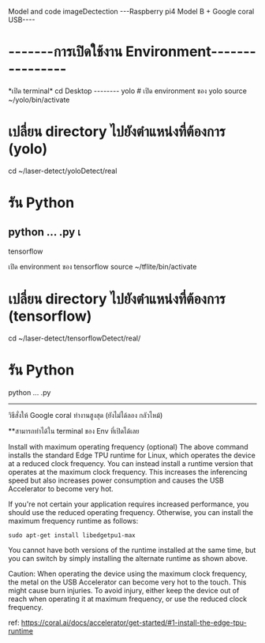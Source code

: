 Model and code imageDectection
---Raspberry pi4 Model B + Google coral USB----

<h1>-------การเปิดใช้งาน Environment----------------</h1>
*เปิด terminal*
cd Desktop
--------
yolo
# เปิด environment ของ yolo
source ~/yolo/bin/activate

# เปลี่ยน directory ไปยังตำแหน่งที่ต้องการ (yolo)
cd ~/laser-detect/yoloDetect/real

# รัน Python
python ... .py
เ
-------
tensorflow

เปิด environment ของ tensorflow
source ~/tflite/bin/activate

# เปลี่ยน directory ไปยังตำแหน่งที่ต้องการ (tensorflow)
cd ~/laser-detect/tensorflowDetect/real/

# รัน Python
python ... .py

-------------------------------------
วิธีสั่งให้ Google coral ทำงานสูงสุด (ยังไม่ได้ลอง กลัวไหม้)

**สามารถทำได้ใน terminal ของ Env ที่เปิดได้เลย

Install with maximum operating frequency (optional)
The above command installs the standard Edge TPU runtime for Linux, which operates the device at a reduced clock frequency. You can instead install a runtime version that operates at the maximum clock frequency. This increases the inferencing speed but also increases power consumption and causes the USB Accelerator to become very hot.

If you're not certain your application requires increased performance, you should use the reduced operating frequency. Otherwise, you can install the maximum frequency runtime as follows:

```sudo apt-get install libedgetpu1-max```

You cannot have both versions of the runtime installed at the same time, but you can switch by simply installing the alternate runtime as shown above.

Caution: When operating the device using the maximum clock frequency, the metal on the USB Accelerator can become very hot to the touch. This might cause burn injuries. To avoid injury, either keep the device out of reach when operating it at maximum frequency, or use the reduced clock frequency.

ref: https://coral.ai/docs/accelerator/get-started/#1-install-the-edge-tpu-runtime



